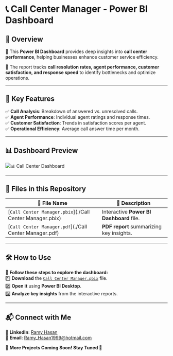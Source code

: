 # 📞 Call Center Manager - Power BI Dashboard  

## 📌 Overview  
🔹 This **Power BI Dashboard** provides deep insights into **call center performance**, helping businesses enhance customer service efficiency.  

🔹 The report tracks **call resolution rates, agent performance, customer satisfaction, and response speed** to identify bottlenecks and optimize operations.  

---

## 🚀 Key Features  
✅ **Call Analysis**: Breakdown of answered vs. unresolved calls.  
✅ **Agent Performance**: Individual agent ratings and response times.  
✅ **Customer Satisfaction**: Trends in satisfaction scores per agent.  
✅ **Operational Efficiency**: Average call answer time per month.  

---

## 📊 Dashboard Preview  
![📊 Call Center Dashboard](https://github.com/user-attachments/assets/e5a9f3e9-e332-4a59-951c-1b544757d565)  

---

## 📂 Files in this Repository  
| 📁 File Name               | 📄 Description |
|----------------------------|-----------------------------|
| [`Call Center Manager.pbix`](./Call Center Manager.pbix) | Interactive **Power BI Dashboard** file. |
| [`Call Center Manager.pdf`](./Call Center Manager.pdf)  | **PDF report** summarizing key insights. |

---

## 🛠️ How to Use  
📌 **Follow these steps to explore the dashboard:**  
1️⃣ **Download** the [`Call Center Manager.pbix`](./Call_Center_Manager.pbix) file.  
2️⃣ **Open it** using **Power BI Desktop**.  
3️⃣ **Analyze key insights** from the interactive reports.  

---

## 📬 Connect with Me  
💼 **LinkedIn**: [Ramy Hasan](https://www.linkedin.com/in/ramyhasan/)  
📧 **Email**: [Ramy_Hasan1999@hotmail.com](mailto:Ramy_Hasan1999@hotmail.com)  

🔗 **More Projects Coming Soon! Stay Tuned 🚀**  
